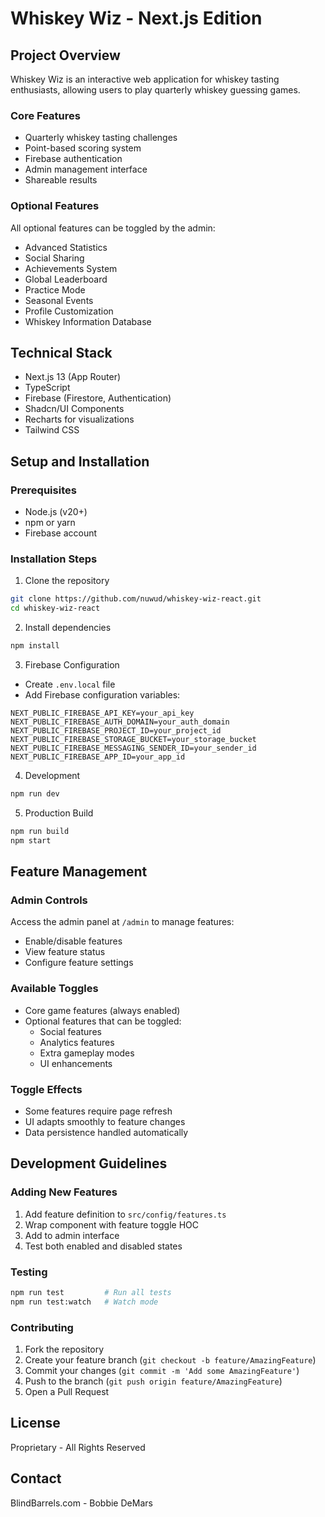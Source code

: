 # Whiskey Wiz - Next.js Edition

## Project Overview
Whiskey Wiz is an interactive web application for whiskey tasting enthusiasts, allowing users to play quarterly whiskey guessing games.

### Core Features
- Quarterly whiskey tasting challenges
- Point-based scoring system
- Firebase authentication
- Admin management interface
- Shareable results

### Optional Features
All optional features can be toggled by the admin:
- Advanced Statistics
- Social Sharing
- Achievements System
- Global Leaderboard
- Practice Mode
- Seasonal Events
- Profile Customization
- Whiskey Information Database

## Technical Stack
- Next.js 13 (App Router)
- TypeScript
- Firebase (Firestore, Authentication)
- Shadcn/UI Components
- Recharts for visualizations
- Tailwind CSS

## Setup and Installation

### Prerequisites
- Node.js (v20+)
- npm or yarn
- Firebase account

### Installation Steps
1. Clone the repository
```bash
git clone https://github.com/nuwud/whiskey-wiz-react.git
cd whiskey-wiz-react
```

2. Install dependencies
```bash
npm install
```

3. Firebase Configuration
- Create `.env.local` file
- Add Firebase configuration variables:
```
NEXT_PUBLIC_FIREBASE_API_KEY=your_api_key
NEXT_PUBLIC_FIREBASE_AUTH_DOMAIN=your_auth_domain
NEXT_PUBLIC_FIREBASE_PROJECT_ID=your_project_id
NEXT_PUBLIC_FIREBASE_STORAGE_BUCKET=your_storage_bucket
NEXT_PUBLIC_FIREBASE_MESSAGING_SENDER_ID=your_sender_id
NEXT_PUBLIC_FIREBASE_APP_ID=your_app_id
```

4. Development
```bash
npm run dev
```

5. Production Build
```bash
npm run build
npm start
```

## Feature Management

### Admin Controls
Access the admin panel at `/admin` to manage features:
- Enable/disable features
- View feature status
- Configure feature settings

### Available Toggles
- Core game features (always enabled)
- Optional features that can be toggled:
  * Social features
  * Analytics features
  * Extra gameplay modes
  * UI enhancements

### Toggle Effects
- Some features require page refresh
- UI adapts smoothly to feature changes
- Data persistence handled automatically

## Development Guidelines

### Adding New Features
1. Add feature definition to `src/config/features.ts`
2. Wrap component with feature toggle HOC
3. Add to admin interface
4. Test both enabled and disabled states

### Testing
```bash
npm run test         # Run all tests
npm run test:watch   # Watch mode
```

### Contributing
1. Fork the repository
2. Create your feature branch (`git checkout -b feature/AmazingFeature`)
3. Commit your changes (`git commit -m 'Add some AmazingFeature'`)
4. Push to the branch (`git push origin feature/AmazingFeature`)
5. Open a Pull Request

## License
Proprietary - All Rights Reserved

## Contact
BlindBarrels.com - Bobbie DeMars